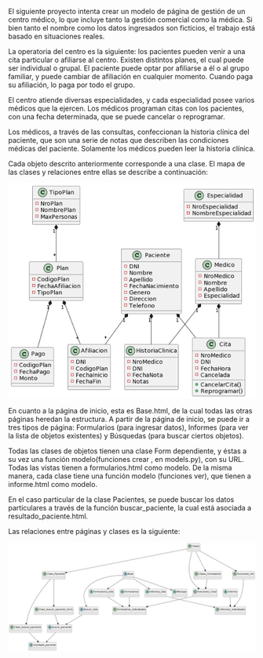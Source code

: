 El siguiente proyecto intenta crear un modelo de página de gestión de un centro médico, lo que incluye tanto la gestión comercial como la médica. Si bien tanto el nombre como los datos ingresados son ficticios, el trabajo está basado en situaciones reales.

La operatoria del centro es la siguiente: los pacientes pueden venir a una cita particular o afiliarse al centro. Existen distintos planes, el cual puede ser individual o grupal. El paciente puede optar por afiliarse a él o al grupo familiar, y puede cambiar de afiliación en cualquier momento. Cuando paga su afiliación, lo paga por todo el grupo.

El centro atiende diversas especialidades, y cada especialidad posee varios médicos que la ejercen. Los médicos programan citas con los pacientes, con una fecha determinada, que se puede cancelar o reprogramar.

Los médicos, a través de las consultas, confeccionan la historia clínica del paciente, que son una serie de notas que describen las condiciones médicas del paciente. Solamente los médicos pueden leer la historia clínica.

Cada objeto descrito anteriormente corresponde a una clase. El mapa de las clases y relaciones entre ellas se describe a continuación:

![plot](ModeloClases.png)

En cuanto a la página de inicio, esta es Base.html, de la cual todas las otras páginas heredan la estructura.
A partir de la página de inicio, se puede ir a tres tipos de página: Formularios (para ingresar datos), Informes (para ver la lista de objetos existentes) y Búsquedas (para buscar ciertos objetos).

Todas las clases de objetos tienen una clase Form dependiente, y éstas a su vez una función modelo(funciones crear , en models.py), con su URL. Todas las vistas tienen a formularios.html como modelo.
De la misma manera, cada clase tiene una función modelo (funciones ver), que tienen a informe.html como modelo.

En el caso particular de la clase Pacientes, se puede buscar los datos particulares a través de la función buscar_paciente, la cual está asociada a resultado_paciente.html.

Las relaciones entre páginas y clases es la siguiente:

![plot](ModeloPagina.png)
